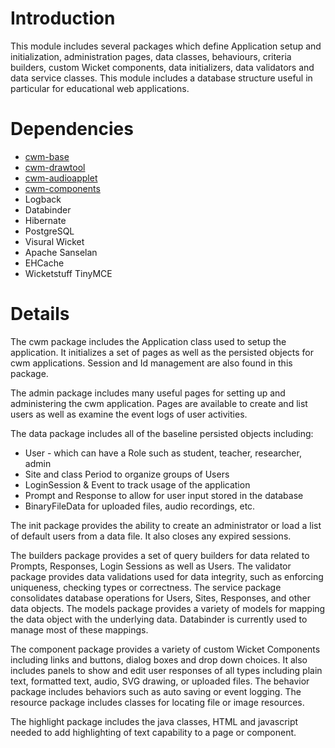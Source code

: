 # Introduction #

This module includes several packages which define Application setup and initialization, administration pages, data classes, behaviours, criteria builders, custom Wicket components, data initializers,  data validators and data service classes.  This module includes a database structure useful in particular for educational web applications.

# Dependencies #
  * [cwm-base](CwmBase.md)
  * [cwm-drawtool](http://code.google.com/p/cwm-drawtool)
  * [cwm-audioapplet](CwmAudioapplet.md)
  * [cwm-components](CwmComponents.md)
  * Logback
  * Databinder
  * Hibernate
  * PostgreSQL
  * Visural Wicket
  * Apache Sanselan
  * EHCache
  * Wicketstuff TinyMCE
# Details #

The cwm package includes the Application class used to setup the application.  It initializes a set of pages as well as the persisted objects for cwm applications.  Session and Id management are also found in this package.

The admin package includes many useful pages for setting up and administering the cwm application.  Pages are available to create and list users as well as examine the event logs of user activities.

The data package includes all of the baseline persisted objects including:
  * User - which can have a Role such as student, teacher, researcher, admin
  * Site and class Period to organize groups of Users
  * LoginSession & Event to track usage of the application
  * Prompt and Response to allow for user input stored in the database
  * BinaryFileData for uploaded files, audio recordings, etc.

The init package provides the ability to create an administrator or load a list of default users from a data file.  It also closes any expired sessions.

The builders package provides a set of query builders for data related to Prompts, Responses, Login Sessions as well as Users.  The validator package provides data validations used for data integrity, such as enforcing uniqueness, checking types or correctness.  The service package consolidates database operations for Users, Sites, Responses, and other data objects.  The models package provides a variety of models for mapping the data object with the underlying data.  Databinder is currently used to manage most of these mappings.

The component package provides a variety of custom Wicket Components including links and buttons, dialog boxes and drop down choices.  It also includes panels to show and edit user responses of all types including plain text, formatted text, audio, SVG drawing, or uploaded files.  The behavior package includes behaviors such as auto saving or event logging.  The resource package includes classes for locating file or image resources.

The highlight package includes the java classes, HTML and javascript needed to add highlighting of text capability to a page or component.